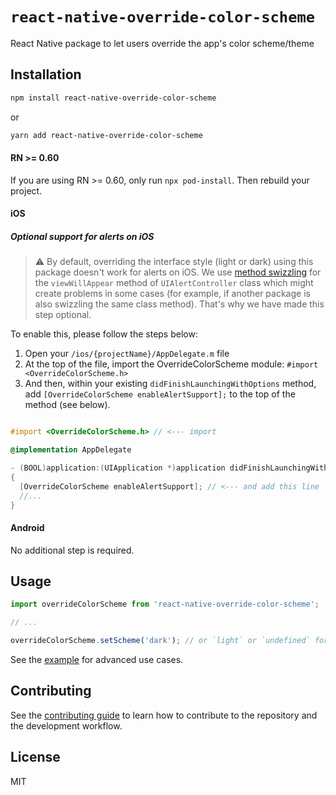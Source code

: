 # `react-native-override-color-scheme`

React Native package to let users override the app's color scheme/theme

## Installation

```sh
npm install react-native-override-color-scheme
```

or

```sh
yarn add react-native-override-color-scheme
```

#### RN >= 0.60
If you are using RN >= 0.60, only run `npx pod-install`. Then rebuild your project.

#### iOS
##### Optional support for alerts on iOS
> :warning: By default, overriding the interface style (light or dark) using this package doesn't work for alerts on iOS. We use [method swizzling](https://medium.com/rocknnull/ios-to-swizzle-or-not-to-swizzle-f8b0ed4a1ce6) for the `viewWillAppear` method of `UIAlertController` class which might create problems in some cases (for example, if another package is also swizzling the same class method). That's why we have made this step optional.

To enable this, please follow the steps below:
1. Open your `/ios/{projectName}/AppDelegate.m` file
1. At the top of the file, import the OverrideColorScheme module: `#import <OverrideColorScheme.h>`
1. And then, within your existing `didFinishLaunchingWithOptions` method, add `[OverrideColorScheme enableAlertSupport];` to the top of the method (see below).

```Objective-C

#import <OverrideColorScheme.h> // <--- import

@implementation AppDelegate

- (BOOL)application:(UIApplication *)application didFinishLaunchingWithOptions:(NSDictionary *)launchOptions
{
  [OverrideColorScheme enableAlertSupport]; // <--- and add this line
  //...
}
```

#### Android
No additional step is required.

## Usage

```js
import overrideColorScheme from 'react-native-override-color-scheme';

// ...

overrideColorScheme.setScheme('dark'); // or `light` or `undefined` for system default
```

See the [example](example) for advanced use cases.
## Contributing

See the [contributing guide](CONTRIBUTING.md) to learn how to contribute to the repository and the development workflow.

## License

MIT
